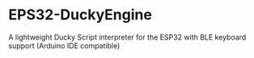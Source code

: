 # EPS32-DuckyEngine
  A lightweight Ducky Script interpreter for the ESP32 with BLE keyboard support (Arduino IDE compatible)
